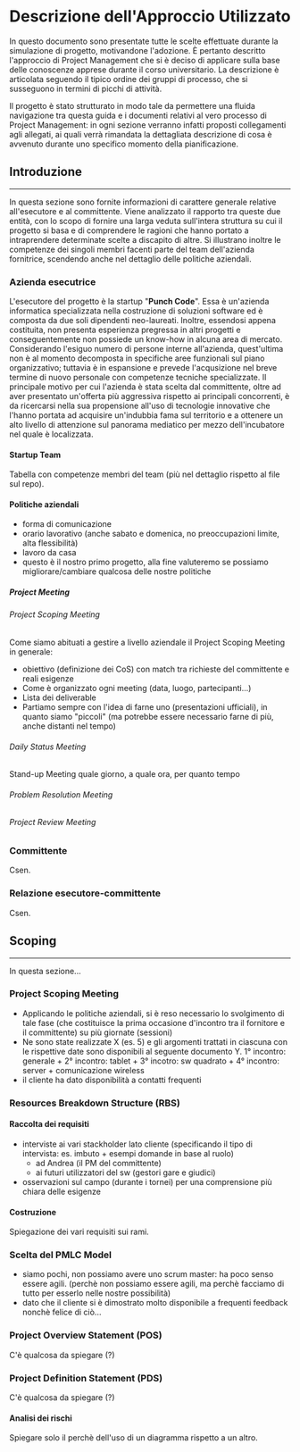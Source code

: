 # Descrizione dell'Approccio Utilizzato
In questo documento sono presentate tutte le scelte effettuate durante la simulazione di progetto, motivandone l'adozione. È pertanto descritto l'approccio di Project Management che si è deciso di applicare sulla base delle conoscenze apprese durante il corso universitario. La descrizione è articolata seguendo il tipico ordine dei gruppi di processo, che si susseguono in termini di picchi di attività. 

Il progetto è stato strutturato in modo tale da permettere una fluida navigazione tra questa guida e i documenti relativi al vero processo di Project Management: in ogni sezione verranno infatti proposti collegamenti agli allegati, ai quali verrà rimandata la dettagliata descrizione di cosa è avvenuto durante uno specifico momento della pianificazione.

## Introduzione
------------------------------------------
In questa sezione sono fornite informazioni di carattere generale relative all'esecutore e al committente. Viene analizzato il rapporto tra queste due entità, con lo scopo di fornire una larga veduta sull'intera struttura su cui il progetto si basa e di comprendere le ragioni che hanno portato a intraprendere determinate scelte a discapito di altre. Si illustrano inoltre le competenze dei singoli membri facenti parte del team dell'azienda fornitrice, scendendo anche nel dettaglio delle politiche aziendali.

### Azienda esecutrice
L'esecutore del progetto è la startup "**Punch Code**". Essa è un'azienda informatica specializzata nella costruzione di soluzioni software ed è composta da due soli dipendenti neo-laureati. Inoltre, essendosi appena costituita, non presenta esperienza pregressa in altri progetti e conseguentemente non possiede un know-how in alcuna area di mercato. Considerando l'esiguo numero di persone interne all'azienda, quest'ultima non è al momento decomposta in specifiche aree funzionali sul piano organizzativo; tuttavia è in espansione e prevede l'acqusizione nel breve termine di nuovo personale con competenze tecniche specializzate. Il principale motivo per cui l'azienda è stata scelta dal committente, oltre ad aver presentato un'offerta più aggressiva rispetto ai principali concorrenti, è da ricercarsi nella sua propensione all'uso di tecnologie innovative che l'hanno portata ad acquisire un'indubbia fama sul territorio e a ottenere un alto livello di attenzione sul panorama mediatico per mezzo dell'incubatore nel quale è localizzata.

#### Startup Team
Tabella con competenze membri del team (più nel dettaglio rispetto al file sul repo).

#### Politiche aziendali

- forma di comunicazione
- orario lavorativo (anche sabato e domenica, no preoccupazioni limite, alta flessibilità)
- lavoro da casa
- questo è il nostro primo progetto, alla fine valuteremo se possiamo migliorare/cambiare qualcosa delle nostre politiche

[//]: # (Spiegare la scelta di mettere il Glossiario nel POS)

##### Project Meeting

###### Project Scoping Meeting
Come siamo abituati a gestire a livello aziendale il Project Scoping Meeting in generale:
- obiettivo (definizione dei CoS) con match tra richieste del committente e reali esigenze
- Come è organizzato ogni meeting (data, luogo, partecipanti...)
- Lista dei deliverable
- Partiamo sempre con l'idea di farne uno (presentazioni ufficiali), in quanto siamo "piccoli" (ma potrebbe essere necessario farne di più, anche distanti nel tempo)

[//]: # (Regole operative per il team)

###### Daily Status Meeting

Stand-up Meeting
quale giorno, a quale ora, per quanto tempo

###### Problem Resolution Meeting

###### Project Review Meeting

### Committente
Csen.

### Relazione esecutore-committente
Csen.


## Scoping
-------
In questa sezione...

### Project Scoping Meeting

- Applicando le politiche aziendali, si è reso necessario lo svolgimento di tale fase (che costituisce la prima occasione d'incontro tra il fornitore e il committente) su più giornate (sessioni)
- Ne sono state realizzate X (es. 5) e gli argomenti trattati in ciascuna con le rispettive date sono disponibili al seguente documento Y. 1° incontro: generale + 2° incontro: tablet + 3° incotro: sw quadrato + 4° incontro: server + comunicazione wireless
- il cliente ha dato disponibilità a contatti frequenti

[//]: # (Ricordarsi della discussione budget e tempo alla prima sessione)
[//]: # (Non sono spiegati ulteriori incontri, in quanto sono presenti nel doc ufficialmente linkato)

### Resources Breakdown Structure (RBS)

#### Raccolta dei requisiti

- interviste ai vari stackholder lato cliente (specificando il tipo di intervista: es. imbuto + esempi domande in base al ruolo)
    - ad Andrea (il PM del committente)
    - ai futuri utilizzatori del sw (gestori gare e giudici)
- osservazioni sul campo (durante i tornei) per una comprensione più chiara delle esigenze

#### Costruzione
Spiegazione dei vari requisiti sui rami.

### Scelta del PMLC Model
- siamo pochi, non possiamo avere uno scrum master: ha poco senso essere agili.
(perchè non possiamo essere agili, ma perchè facciamo di tutto per esserlo nelle nostre possibilità)
- dato che il cliente si è dimostrato molto disponibile a frequenti feedback nonchè felice di ciò...

### Project Overview Statement (POS)
C'è qualcosa da spiegare (?)

### Project Definition Statement (PDS)
C'è qualcosa da spiegare (?)

#### Analisi dei rischi
Spiegare solo il perchè dell'uso di un diagramma rispetto a un altro.

### 